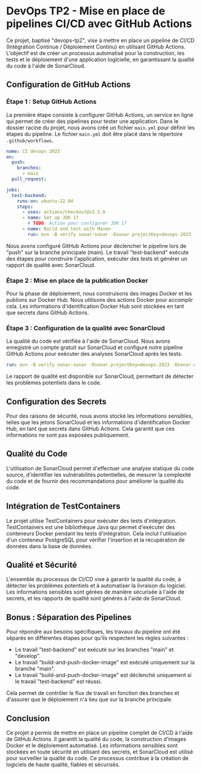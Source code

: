 # DevOps TP2 - Mise en place de pipelines CI/CD avec GitHub Actions

Ce projet, baptisé "devops-tp2", vise à mettre en place un pipeline de CI/CD (Intégration Continue / Déploiement Continu) en utilisant GitHub Actions. L'objectif est de créer un processus automatisé pour la construction, les tests et le déploiement d'une application logicielle, en garantissant la qualité du code à l'aide de SonarCloud.

## Configuration de GitHub Actions

### Étape 1 : Setup GitHub Actions

La première étape consiste à configurer GitHub Actions, un service en ligne qui permet de créer des pipelines pour tester une application. Dans le dossier racine du projet, nous avons créé un fichier `main.yml` pour définir les étapes du pipeline. Le fichier `main.yml` doit être placé dans le répertoire `.github/workflows`.

```yaml
name: CI devops 2023
on:
  push:
    branches:
      - main
  pull_request:

jobs:
  test-backend:
    runs-on: ubuntu-22.04
    steps:
      - uses: actions/checkout@v2.5.0
      - name: Set up JDK 17
        # TODO: Action pour configurer JDK 17
      - name: Build and test with Maven
        run: mvn -B verify sonar:sonar -Dsonar.projectKey=devops-2023 -Dsonar.organization=devops-school -Dsonar.host.url=https://sonarcloud.io -Dsonar.login=${{ secrets.SONAR_TOKEN }} --file ./simple-api/pom.xml
```

Nous avons configuré GitHub Actions pour déclencher le pipeline lors de "push" sur la branche principale (main). Le travail "test-backend" exécute des étapes pour construire l'application, exécuter des tests et générer un rapport de qualité avec SonarCloud.

### Étape 2 : Mise en place de la publication Docker

Pour la phase de déploiement, nous construisons des images Docker et les publions sur Docker Hub. Nous utilisons des actions Docker pour accomplir cela. Les informations d'identification Docker Hub sont stockées en tant que secrets dans GitHub Actions.

### Étape 3 : Configuration de la qualité avec SonarCloud

La qualité du code est vérifiée à l'aide de SonarCloud. Nous avons enregistré un compte gratuit sur SonarCloud et configuré notre pipeline GitHub Actions pour exécuter des analyses SonarCloud après les tests.

```yaml
run: mvn -B verify sonar:sonar -Dsonar.projectKey=devops-2023 -Dsonar.organization=devops-school -Dsonar.host.url=https://sonarcloud.io -Dsonar.login=${{ secrets.SONAR_TOKEN }} --file ./simple-api/pom.xml
```

Le rapport de qualité est disponible sur SonarCloud, permettant de détecter les problèmes potentiels dans le code.

## Configuration des Secrets

Pour des raisons de sécurité, nous avons stocké les informations sensibles, telles que les jetons SonarCloud et les informations d'identification Docker Hub, en tant que secrets dans GitHub Actions. Cela garantit que ces informations ne sont pas exposées publiquement.

## Qualité du Code

L'utilisation de SonarCloud permet d'effectuer une analyse statique du code source, d'identifier les vulnérabilités potentielles, de mesurer la complexité du code et de fournir des recommandations pour améliorer la qualité du code.

## Intégration de TestContainers

Le projet utilise TestContainers pour exécuter des tests d'intégration. TestContainers est une bibliothèque Java qui permet d'exécuter des conteneurs Docker pendant les tests d'intégration. Cela inclut l'utilisation d'un conteneur PostgreSQL pour vérifier l'insertion et la récupération de données dans la base de données.

## Qualité et Sécurité

L'ensemble du processus de CI/CD vise à garantir la qualité du code, à détecter les problèmes potentiels et à automatiser la livraison du logiciel. Les informations sensibles sont gérées de manière sécurisée à l'aide de secrets, et les rapports de qualité sont générés à l'aide de SonarCloud.

## Bonus : Séparation des Pipelines

Pour répondre aux besoins spécifiques, les travaux du pipeline ont été séparés en différentes étapes pour qu'ils respectent les règles suivantes :
- Le travail "test-backend" est exécuté sur les branches "main" et "develop".
- Le travail "build-and-push-docker-image" est exécuté uniquement sur la branche "main".
- Le travail "build-and-push-docker-image" est déclenché uniquement si le travail "test-backend" est réussi.

Cela permet de contrôler le flux de travail en fonction des branches et d'assurer que le déploiement n'a lieu que sur la branche principale.

## Conclusion

Ce projet a permis de mettre en place un pipeline complet de CI/CD à l'aide de GitHub Actions. Il garantit la qualité du code, la construction d'images Docker et le déploiement automatisé. Les informations sensibles sont stockées en toute sécurité en utilisant des secrets, et SonarCloud est utilisé pour surveiller la qualité du code. Ce processus contribue à la création de logiciels de haute qualité, fiables et sécurisés.
